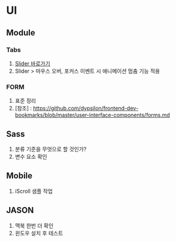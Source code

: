 # UI 


## Module 

### Tabs 
1. [Slider 바로가기](http://thegi01.github.io/ui/module/tabs/slider.html)
2. Slider > 마우스 오버, 포커스 이벤트 시 애니메이션 멈춤 기능 적용


### FORM
1. 표준 정리
2. [참조] : https://github.com/dypsilon/frontend-dev-bookmarks/blob/master/user-interface-components/forms.md


## Sass
1. 분류 기준을 무엇으로 할 것인가?
2. 변수 요소 확인



## Mobile
1. iScroll 샘플 작업



## JASON 
1. 맥북 한번 더 확인
2. 윈도우 설치 후 테스트 



